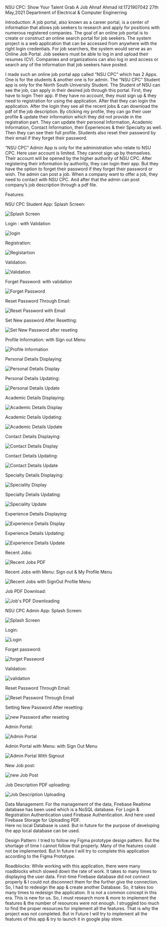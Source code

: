 NSU CPC: Show Your Talent Grab A Job 
Ahnaf Ahmad
Id:1721907042
27th May,2021
Department of Electrical & Computer Enginerring

Introduction: 
A job portal, also known as a career portal, is a center of information that allows job seekers to research and apply for positions with numerous registered companies. The goal of an online job portal is to create or construct an online search portal for job seekers. The system project is a web application that can be accessed from anywhere with the right login credentials. For job searchers, the system would serve as an Online Job Portal. Job seekers must be able to log in and upload their resumes (CV). Companies and organizations can also log in and access or search any of the information that job seekers have posted. 

I made such an online job portal app called “NSU CPC” which has 2 Apps. One is for the students & another one is for admin. The “NSU CPC” Student app is only for the North South University Student. The Student of NSU can see the job, can apply in their desired job through this portal. First, they have to login Their app. If they have no account, they must sign up & they need to registration for using the application. After that they can login the application. After the login they see all the recent jobs & can download the pdf of the job description. By clicking my profile, they can go their user profile & update their information which they did not provide in the registration part. They can update their personal Information, Academic Information, Contact Information, their Experiences & their Specialty as well. Then they can see their full profile. Students also reset their password by their email if they forget their password. 

 “NSU CPC” Admin App is only for the administration who relate to NSU CPC. Here user account is limited. They cannot sign up by themselves. Their account will be opened by the higher authority of NSU CPC. After registering their information by authority, they can login their app. But they have the option to forget their password if they forget their password or wish. The admin can post a job. When a company want to offer a job, they need to contact with NSU CPC. And after that the admin can post company’s job description through a pdf file.  



Features:  


NSU CPC Student App: 
Splash Screen:

![Splash Screen](https://user-images.githubusercontent.com/58990500/119759609-5c87b180-beca-11eb-9ecd-de0fc6c7bf2c.jpg)



Login : with Validation 

![login](https://user-images.githubusercontent.com/58990500/119759642-6ad5cd80-beca-11eb-9e79-f9e4b9a2f3de.jpg)



Registration:  

![Registartion](https://user-images.githubusercontent.com/58990500/119759717-8a6cf600-beca-11eb-8018-5cae3520918c.jpg)



Validation:  

![Validation](https://user-images.githubusercontent.com/58990500/119759771-9eb0f300-beca-11eb-9d14-b5041bdaa305.jpg)



Forget Password: with validation 

![Forget Password](https://user-images.githubusercontent.com/58990500/119759821-b5efe080-beca-11eb-9248-8f1a5785e915.jpg)



Reset Password Through Email: 

![Reset Password with Email](https://user-images.githubusercontent.com/58990500/119759878-d3bd4580-beca-11eb-903f-b9d7df01bb70.jpg)



Set New password After Resetting:  

![Set New Password after reseting](https://user-images.githubusercontent.com/58990500/119759915-e6377f00-beca-11eb-86da-3d053c2531c9.jpg)



Profile Information: with Sign out Menu 

![Profile Information](https://user-images.githubusercontent.com/58990500/119759955-fc453f80-beca-11eb-81c9-c59764a6a0ed.jpg)



Personal Details Displaying:  

![Personal Details Display](https://user-images.githubusercontent.com/58990500/119759998-0e26e280-becb-11eb-92db-a70d6b82269f.jpg)



Personal Details Updating:  

![Personal Details Update](https://user-images.githubusercontent.com/58990500/119760048-20088580-becb-11eb-8c06-4a04e67ad726.jpg)



Academic Details Displaying:  

![Academic Details Display](https://user-images.githubusercontent.com/58990500/119760095-3282bf00-becb-11eb-91c4-b8511024f5ca.jpg)



Academic Details Updating:  

![Academic Details Update](https://user-images.githubusercontent.com/58990500/119760136-45958f00-becb-11eb-9b55-90723f8f3710.jpg)



Contact Details Displaying:  

![Contact Details Display](https://user-images.githubusercontent.com/58990500/119760172-59d98c00-becb-11eb-86ee-807a0bdc3f3c.jpg)



Contact Details Updating: 

![Contact Details Update](https://user-images.githubusercontent.com/58990500/119760210-6827a800-becb-11eb-8565-2aed38b6f221.jpg)



Specialty Details Displaying:  

![Speciality Display](https://user-images.githubusercontent.com/58990500/119760287-855c7680-becb-11eb-9908-ab4fe8bcf25f.jpg)



Specialty Details Updating:  

![Speciality Update](https://user-images.githubusercontent.com/58990500/119760363-acb34380-becb-11eb-8944-3ea4caba181f.jpg)



Experience Details Displaying: 

![Experience Details Display](https://user-images.githubusercontent.com/58990500/119760395-be94e680-becb-11eb-8c54-d0b882ab5b21.jpg)



Experience Details Updating: 

![Experience Details Update](https://user-images.githubusercontent.com/58990500/119760437-d1a7b680-becb-11eb-8510-c2399875b223.jpg)



Recent Jobs:  

![Recent Jobs PDF](https://user-images.githubusercontent.com/58990500/119760471-e1bf9600-becb-11eb-830f-41a5ae634b09.jpg)



Recent Jobs with Menu: Sign out & My Profile Menu 

![Recent Jobs with SignOut   Profile Menu](https://user-images.githubusercontent.com/58990500/119760503-f3a13900-becb-11eb-9fc5-7a93a23eea39.jpg)



Job PDF Download:  

![Job's PDF Downloading](https://user-images.githubusercontent.com/58990500/119760549-061b7280-becc-11eb-97b8-8966e6ff51f1.jpg)





NSU CPC Admin App: 
Splash Screen: 

![Splash Screen](https://user-images.githubusercontent.com/58990500/119760618-23504100-becc-11eb-8df2-45bb50f25afb.jpg)



Login:  

![Login](https://user-images.githubusercontent.com/58990500/119760648-3105c680-becc-11eb-8a04-76870cf7040b.jpg)



Forget password: 

![forget Password](https://user-images.githubusercontent.com/58990500/119760683-3ebb4c00-becc-11eb-9314-e538014c2aad.jpg)



Validation:  

![validation](https://user-images.githubusercontent.com/58990500/119760737-55fa3980-becc-11eb-892f-1e421edcb9bd.jpg)



Reset Password Through Email: 

![Reset Password Through Email](https://user-images.githubusercontent.com/58990500/119760759-64485580-becc-11eb-8c27-a4a499a445ea.jpg)



Setting New Password After resetting: 

![new Password after reseting](https://user-images.githubusercontent.com/58990500/119760785-74603500-becc-11eb-964e-527afa2814ee.jpg)



Admin Portal: 

![Admin Portal](https://user-images.githubusercontent.com/58990500/119760800-7fb36080-becc-11eb-964f-500f0e5f3ba1.jpg)



Admin Portal with Menu: with Sign Out Menu 

![Admin Portal With Signout](https://user-images.githubusercontent.com/58990500/119760829-8f32a980-becc-11eb-946e-c939fd3e1522.jpg)



New Job post: 

![new Job Post](https://user-images.githubusercontent.com/58990500/119760861-9e195c00-becc-11eb-9bb9-72b2b5c56a0e.jpg)



Job Description PDF uploading: 

![Job Description Uploading](https://user-images.githubusercontent.com/58990500/119760889-aa9db480-becc-11eb-8779-41e3bb9f6dcd.jpg)



Data Management: For the management of the data, Firebase Realtime database has been used which is a NoSQL database. For Login & Registration Authentication used Firebase Authentication. And here used Firebase Storage for Uploading PDF.  
Here no local Database is used. But in future for the purpose of developing the app local database can be used.  


Design Pattern: I tried to follow my Figma prototype design pattern. But the shortage of time I cannot follow that properly. Many of the features could not be implemented. But In future I will try to complete this application according to the Figma Prototype.


Roadblocks: While working with this application, there were many roadblocks which slowed down the rate of work. It takes to many times to displaying the user data. First-time Firebase database did not connect properly & I could not disconnect them for the further give the connection. So, I had to redesign the app & create another Database. So, it takes too many times to redesign the application. It is not a common concept in this era. This is new for us. So, I must research more & more to implement the features & the number of resources were not enough. I struggled too much to find the proper resources for implement all the features. That is why the project was not completed. But in Future I will try to implement all the features of this app & try to launch it in google play store.  














































